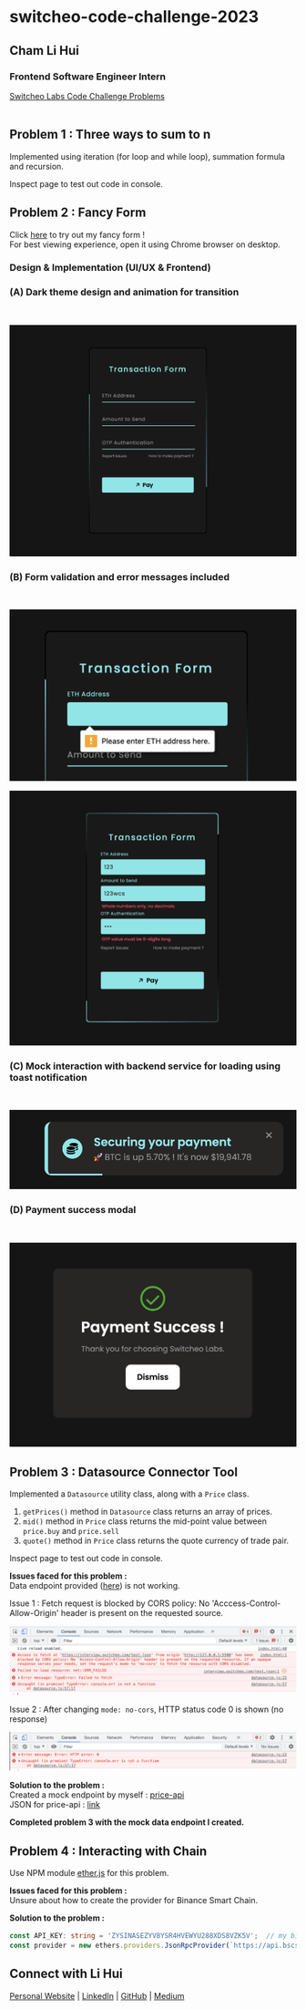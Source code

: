 # switcheo-code-challenge-2023

## Cham Li Hui
### Frontend Software Engineer Intern 

[Switcheo Labs Code Challenge Problems](https://switcheo.notion.site/Switcheo-Code-Challenge-51dcf95e383e42c992a7fb302f9a4396?p=29747b8915524aba8d639c1170fee8ed&pm=s)
<br>
<br>

## Problem 1 : Three ways to sum to n 
Implemented using iteration (for loop and while loop), summation formula and recursion.  

Inspect page to test out code in console. 

## Problem 2 : Fancy Form 
Click [here](https://lihuicham.github.io/fancy-payment-form) to try out my fancy form !  
For best viewing experience, open it using Chrome browser on desktop.
<br>

### Design & Implementation (UI/UX & Frontend)
### (A) Dark theme design and animation for transition 
<br>

![problem1-fancyform](./assets/problem1-fancyform.png)
### (B) Form validation and error messages included
<br>

![problem1-validation](./assets/problem1-validation.png)

![problem1-error](./assets/problem1-error.png)

### (C) Mock interaction with backend service for loading using toast notification
<br>

![problem1-toast](./assets/problem1-loadingtoast.png)

### (D) Payment success modal
<br>

![problem](./assets/problem1-successpopup.png)

## Problem 3 : Datasource Connector Tool 

Implemented a `Datasource` utility class, along with a `Price` class. 

1. `getPrices()` method in `Datasource` class returns an array of prices. 
2. `mid()` method in `Price` class returns the mid-point value between `price.buy` and `price.sell`
3. `quote()` method in `Price` class returns the quote currency of trade pair.  

Inspect page to test out code in console. 

**Issues faced for this problem :**  
Data endpoint provided ([here](https://interview.switcheo.com/test.json)) is not working.

Issue 1 : Fetch request is blocked by CORS policy: No 'Acccess-Control-Allow-Origin' header is present on the requested source. 

![problem3-givenjson](./assets/problem3-givenjson.png)

Issue 2 : After changing `mode: no-cors`, HTTP status code 0 is shown (no response)

![problem3-nocors](./assets/problem3-nocors.png)

**Solution to the problem :**  
Created a mock endpoint by myself : [price-api](https://github.com/lihuicham/price-api)  
JSON for price-api : [link](https://my-json-server.typicode.com/lihuicham/price-api/data)

**Completed problem 3 with the mock data endpoint I created.**

## Problem 4 : Interacting with Chain 

Use NPM module [ether.js](https://docs.ethers.org/v5/) for this problem. 

**Issues faced for this problem :**  
Unsure about how to create the provider for Binance Smart Chain. 

**Solution to the problem :**  

```typescript
const API_KEY: string = 'ZYSINASEZYV8YSR4HVEWYU288XDS8VZK5V';  // my binance app API KEY
const provider = new ethers.providers.JsonRpcProvider(`https://api.bscscan.com/&apikey=${API_KEY}`);  
```

## Connect with Li Hui
[Personal Website](https://www.lihuicham.com/) | [LinkedIn](https://www.linkedin.com/in/lihuicham/) | [GitHub](https://github.com/lihuicham) | [Medium](https://medium.com/@lihuicham)
